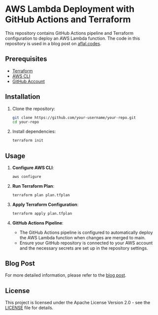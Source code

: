 # AWS Lambda Deployment with GitHub Actions and Terraform

This repository contains GitHub Actions pipeline and Terraform configuration to deploy an AWS Lambda function. The code in this repository is used in a blog post on [aflal.codes](https://aflal.codes).

## Prerequisites

- [Terraform](https://www.terraform.io/)
- [AWS CLI](https://aws.amazon.com/cli/)
- [GitHub Account](https://github.com/)

## Installation

1. Clone the repository:

   ```sh
   git clone https://github.com/your-username/your-repo.git
   cd your-repo
   ```

2. Install dependencies:
   ```sh
   terraform init
   ```

## Usage

1. **Configure AWS CLI**:

   ```sh
   aws configure
   ```

2. **Run Terraform Plan**:

   ```sh
   terraform plan plan.tfplan
   ```

3. **Apply Terraform Configuration**:

   ```sh
   terraform apply plan.tfplan
   ```

4. **GitHub Actions Pipeline**:
   - The GitHub Actions pipeline is configured to automatically deploy the AWS Lambda function when changes are merged to main.
   - Ensure your GitHub repository is connected to your AWS account and the necessary secrets are set up in the repository settings.

## Blog Post

For more detailed information, please refer to the [blog post](https://aflal.codes/posts/deploying-lambda-using-github-actions).

## License

This project is licensed under the Apache License Version 2.0 - see the [LICENSE](LICENSE) file for details.
